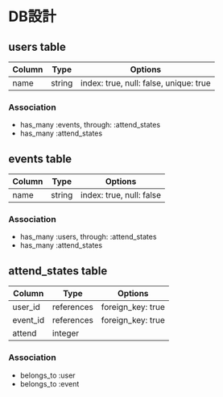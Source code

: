 # DB設計

## users table

|Column|Type|Options|
|------|----|-------|
|name|string|index: true, null: false, unique: true|

### Association
- has_many :events, through: :attend_states
- has_many :attend_states

## events table

|Column|Type|Options|
|------|----|-------|
|name|string|index: true, null: false|

### Association
- has_many :users, through: :attend_states
- has_many :attend_states

## attend_states table

|Column|Type|Options|
|------|----|-------|
|user_id|references|foreign_key: true|
|event_id|references|foreign_key: true|
|attend|integer||

### Association
- belongs_to :user
- belongs_to :event
